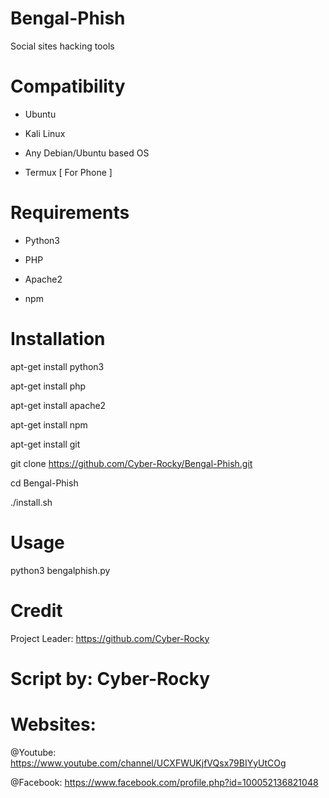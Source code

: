 # Bengal-Phish

Social sites hacking tools


# Compatibility

- Ubuntu

- Kali Linux

- Any Debian/Ubuntu based OS

- Termux [ For Phone ]

 
 # Requirements
 
 - Python3

- PHP

- Apache2

- npm


# Installation

apt-get install python3

apt-get install php

apt-get install apache2

apt-get install npm

apt-get install git

git clone https://github.com/Cyber-Rocky/Bengal-Phish.git

cd Bengal-Phish

./install.sh

# Usage

python3 bengalphish.py

# Credit

Project Leader: https://github.com/Cyber-Rocky

# Script by: Cyber-Rocky

# Websites: 

@Youtube: https://www.youtube.com/channel/UCXFWUKjfVQsx79BIYyUtCOg

@Facebook: https://www.facebook.com/profile.php?id=100052136821048

